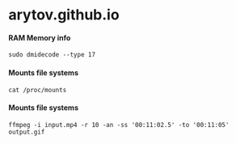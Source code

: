 # arytov.github.io


#### RAM Memory info
```
sudo dmidecode --type 17
```

#### Mounts file systems
```
cat /proc/mounts
```


#### Mounts file systems
```
ffmpeg -i input.mp4 -r 10 -an -ss '00:11:02.5' -to '00:11:05' output.gif
```
